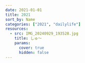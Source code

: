 ```yaml
---
date: 2021-01-01
title: 2021
sort_by: Name
categories: ["2021", "dailylife"]
resources:
  - src: IMG_20240929_193528.jpg
    title: しゅ～
    params:
      cover: true
      hidden: false
---
```

